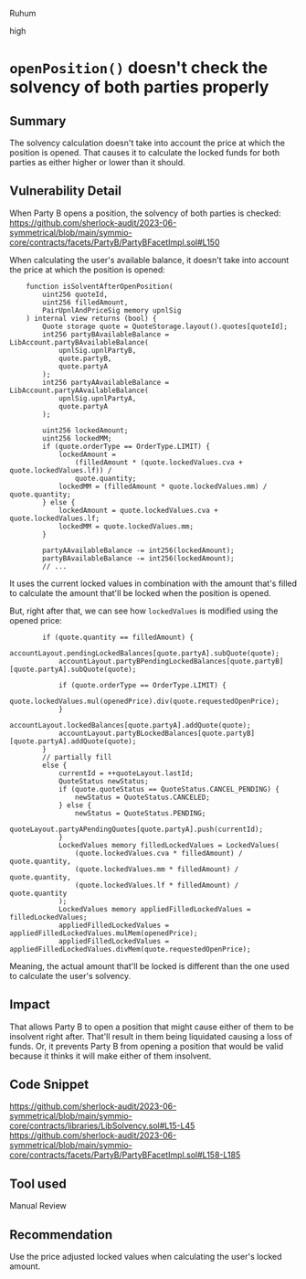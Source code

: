 Ruhum

high

# `openPosition()` doesn't check the solvency of both parties properly

## Summary
The solvency calculation doesn't take into account the price at which the position is opened. That causes it to calculate the locked funds for both parties as either higher or lower than it should.

## Vulnerability Detail
When Party B opens a position, the solvency of both parties is checked: https://github.com/sherlock-audit/2023-06-symmetrical/blob/main/symmio-core/contracts/facets/PartyB/PartyBFacetImpl.sol#L150

When calculating the user's available balance, it doesn't take into account the price at which the position is opened:

```sol
    function isSolventAfterOpenPosition(
        uint256 quoteId,
        uint256 filledAmount,
        PairUpnlAndPriceSig memory upnlSig
    ) internal view returns (bool) {
        Quote storage quote = QuoteStorage.layout().quotes[quoteId];
        int256 partyBAvailableBalance = LibAccount.partyBAvailableBalance(
            upnlSig.upnlPartyB,
            quote.partyB,
            quote.partyA
        );
        int256 partyAAvailableBalance = LibAccount.partyAAvailableBalance(
            upnlSig.upnlPartyA,
            quote.partyA
        );

        uint256 lockedAmount;
        uint256 lockedMM;
        if (quote.orderType == OrderType.LIMIT) {
            lockedAmount =
                (filledAmount * (quote.lockedValues.cva + quote.lockedValues.lf)) /
                quote.quantity;
            lockedMM = (filledAmount * quote.lockedValues.mm) / quote.quantity;
        } else {
            lockedAmount = quote.lockedValues.cva + quote.lockedValues.lf;
            lockedMM = quote.lockedValues.mm;
        }

        partyAAvailableBalance -= int256(lockedAmount);
        partyBAvailableBalance -= int256(lockedAmount);
        // ...
```

It uses the current locked values in combination with the amount that's filled to calculate the amount that'll be locked when the position is opened.

But, right after that, we can see how `lockedValues` is modified using the opened price:

```sol
        if (quote.quantity == filledAmount) {
            accountLayout.pendingLockedBalances[quote.partyA].subQuote(quote);
            accountLayout.partyBPendingLockedBalances[quote.partyB][quote.partyA].subQuote(quote);

            if (quote.orderType == OrderType.LIMIT) {
                quote.lockedValues.mul(openedPrice).div(quote.requestedOpenPrice);
            }
            accountLayout.lockedBalances[quote.partyA].addQuote(quote);
            accountLayout.partyBLockedBalances[quote.partyB][quote.partyA].addQuote(quote);
        }
        // partially fill
        else {
            currentId = ++quoteLayout.lastId;
            QuoteStatus newStatus;
            if (quote.quoteStatus == QuoteStatus.CANCEL_PENDING) {
                newStatus = QuoteStatus.CANCELED;
            } else {
                newStatus = QuoteStatus.PENDING;
                quoteLayout.partyAPendingQuotes[quote.partyA].push(currentId);
            }
            LockedValues memory filledLockedValues = LockedValues(
                (quote.lockedValues.cva * filledAmount) / quote.quantity,
                (quote.lockedValues.mm * filledAmount) / quote.quantity,
                (quote.lockedValues.lf * filledAmount) / quote.quantity
            );
            LockedValues memory appliedFilledLockedValues = filledLockedValues;
            appliedFilledLockedValues = appliedFilledLockedValues.mulMem(openedPrice);
            appliedFilledLockedValues = appliedFilledLockedValues.divMem(quote.requestedOpenPrice);
```

Meaning, the actual amount that'll be locked is different than the one used to calculate the user's solvency. 

## Impact
That allows Party B to open a position that might cause either of them to be insolvent right after. That'll result in them being liquidated causing a loss of funds.
Or, it prevents Party B from opening a position that would be valid because it thinks it will make either of them insolvent.

## Code Snippet
https://github.com/sherlock-audit/2023-06-symmetrical/blob/main/symmio-core/contracts/libraries/LibSolvency.sol#L15-L45
https://github.com/sherlock-audit/2023-06-symmetrical/blob/main/symmio-core/contracts/facets/PartyB/PartyBFacetImpl.sol#L158-L185
## Tool used

Manual Review

## Recommendation
Use the price adjusted locked values when calculating the user's locked amount.
